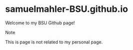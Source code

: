 # samuelmahler-BSU.github.io

Welcome to my BSU Github page!

> [!NOTE]
> This is page is not related to my personal page.
